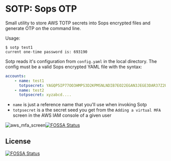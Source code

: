 # SOTP: Sops OTP

Small utility to store AWS TOTP secrets into Sops encrypted files and generate OTP on the command line.

Usage:

```
$ sotp test1
current one-time password is: 693190
```

Sotp reads it's configuration from `config.yaml` in the local directory.
The config must be a valid Sops encrypted YAML file with the syntax:

```yaml
accounts:
    - name: test1
      totpsecret: YAGQP5IP77OO3HMPS3D2KPMSNLNDIB7EO22EGAN3JEGE3DAR37Z2U5YDGKGN44VA
    - name: test2
      totpsecret: xyzabcd....
```

* `name` is just a reference name that you'll use when invoking Sotp
* `totpsecret` is a the secret seed you get from the `Adding a virtual MFA` screen in the AWS IAM console of a given user

![aws_mfa_screen](./docs/aws_vmfa.png)[![FOSSA Status](https://app.fossa.com/api/projects/git%2Bgithub.com%2Fgetsops%2Fsotp.svg?type=shield)](https://app.fossa.com/projects/git%2Bgithub.com%2Fgetsops%2Fsotp?ref=badge_shield)


## License
[![FOSSA Status](https://app.fossa.com/api/projects/git%2Bgithub.com%2Fgetsops%2Fsotp.svg?type=large)](https://app.fossa.com/projects/git%2Bgithub.com%2Fgetsops%2Fsotp?ref=badge_large)